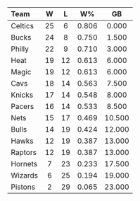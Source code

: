| Team                             |  W  |  L  |  W%   |   GB   |
|:---------------------------------|:---:|:---:|:-----:|:------:|
| [](/r/bostonceltics) Celtics     | 25  |  6  | 0.806 | 0.000  |
| [](/r/mkebucks) Bucks            | 24  |  8  | 0.750 | 1.500  |
| [](/r/sixers) Philly             | 22  |  9  | 0.710 | 3.000  |
| [](/r/heat) Heat                 | 19  | 12  | 0.613 | 6.000  |
| [](/r/orlandomagic) Magic        | 19  | 12  | 0.613 | 6.000  |
| [](/r/clevelandcavs) Cavs        | 18  | 14  | 0.563 | 7.500  |
| [](/r/nyknicks) Knicks           | 17  | 14  | 0.548 | 8.000  |
| [](/r/pacers) Pacers             | 16  | 14  | 0.533 | 8.500  |
| [](/r/gonets) Nets               | 15  | 17  | 0.469 | 10.500 |
| [](/r/chicagobulls) Bulls        | 14  | 19  | 0.424 | 12.000 |
| [](/r/atlantahawks) Hawks        | 12  | 19  | 0.387 | 13.000 |
| [](/r/torontoraptors) Raptors    | 12  | 19  | 0.387 | 13.000 |
| [](/r/charlottehornets) Hornets  |  7  | 23  | 0.233 | 17.500 |
| [](/r/washingtonwizards) Wizards |  6  | 25  | 0.194 | 19.000 |
| [](/r/detroitpistons) Pistons    |  2  | 29  | 0.065 | 23.000 |